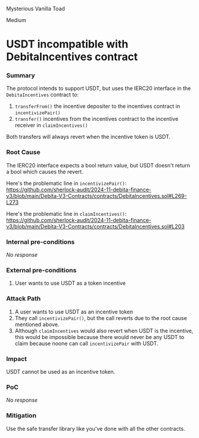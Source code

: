 Mysterious Vanilla Toad

Medium

# USDT incompatible with DebitaIncentives contract

### Summary

The protocol intends to support USDT, but uses the IERC20 interface in the `DebitaIncentives` contract to:
1. `transferFrom()` the incentive depositer to the incentives contract in `incentivizePair()`
2. `transfer()` incentives from the incentives contract to the incentive receiver in `claimIncentives()`

Both transfers will always revert when the incentive token is USDT.



### Root Cause

The IERC20 interface expects a bool return value, but USDT doesn't return a bool which causes the revert.

Here's the problematic line in `incentivizePair()`:
https://github.com/sherlock-audit/2024-11-debita-finance-v3/blob/main/Debita-V3-Contracts/contracts/DebitaIncentives.sol#L269-L273

Here's the problematic line in `claimIncentives()`:
https://github.com/sherlock-audit/2024-11-debita-finance-v3/blob/main/Debita-V3-Contracts/contracts/DebitaIncentives.sol#L203

### Internal pre-conditions

_No response_

### External pre-conditions

1. User wants to use USDT as a token incentive

### Attack Path

1. A user wants to use USDT as an incentive token
2. They call `incentivizePair()`, but the call reverts due to the root cause mentioned above.
3. Although `claimIncentives` would also revert when USDT is the incentive, this would be impossible because there would never be any USDT to claim because noone can call `incentivizePair` with USDT.

### Impact

USDT cannot be used as an incentive token.

### PoC

_No response_

### Mitigation

Use the safe transfer library like you've done with all the other contracts.